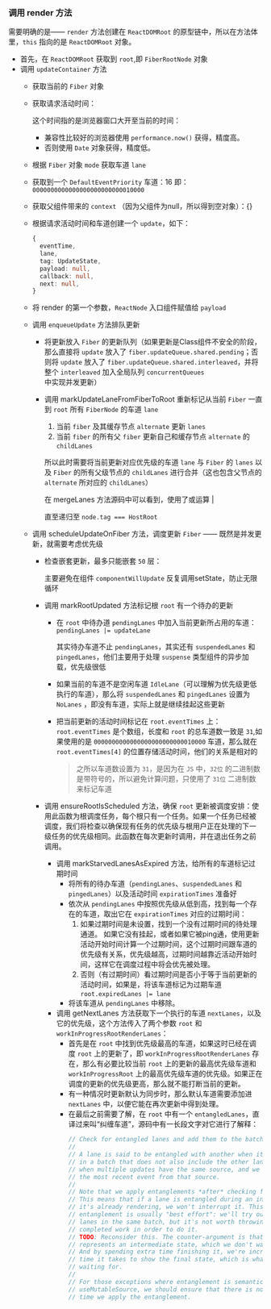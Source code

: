 ### 调用 render 方法
需要明确的是—— `render` 方法创建在 `ReactDOMRoot` 的原型链中，所以在方法体里，`this` 指向的是 `ReactDOMRoot` 对象。
- 首先，在 `ReactDOMRoot` 获取到 `root`,即 `FiberRootNode` 对象
- 调用 `updateContainer` 方法
  - 获取当前的 `Fiber` 对象
  - 获取请求活动时间：

    这个时间指的是浏览器窗口大开至当前的时间：
    - 兼容性比较好的浏览器使用 `performance.now()` 获得，精度高。
    - 否则使用 `Date` 对象获得，精度低。
  - 根据 `Fiber` 对象 `mode` 获取车道 `lane`
  - 获取到一个 `DefaultEventPriority` 车道：16 即：`0000000000000000000000000010000`
  - 获取父组件带来的 `context` （因为父组件为null，所以得到空对象）：{}
  - 根据请求活动时间和车道创建一个 `update`，如下：
    ``` TypeScript
    {
      eventTime,
      lane,
      tag: UpdateState,
      payload: null,
      callback: null,
      next: null,
    }
    ```
  - 将 render 的第一个参数，`ReactNode` 入口组件赋值给 `payload`
  - 调用 `enqueueUpdate` 方法排队更新
    - 将更新放入 `Fiber` 的更新队列（如果更新是Class组件不安全的阶段，那么直接将 `update` 放入了 `fiber.updateQueue.shared.pending`；否则将 `update` 放入了 `fiber.updateQueue.shared.interleaved`，并将整个 `interleaved` 加入全局队列 `concurrentQueues` 中实现并发更新）
    - 调用 markUpdateLaneFromFiberToRoot 重新标记从当前 `Fiber` 一直到 `root` 所有 `FiberNode` 的车道 `lane`
      1. 当前 `fiber` 及其缓存节点 `alternate` 更新 `lanes`
      2. 当前 `fiber` 的所有父 `fiber` 更新自己和缓存节点  `alternate` 的 `childLanes`

      所以此时需要将当前更新对应优先级的车道 `lane` 与 `Fiber` 的 `lanes` 以及 `Fiber` 的所有父级节点的 `childLanes` 进行合并（这也包含父节点的 `alternate` 所对应的 `childLanes`）
      
      在 mergeLanes 方法源码中可以看到，使用了或运算 |

      直至递归至 `node.tag === HostRoot`
  - 调用 scheduleUpdateOnFiber 方法，调度更新 `Fiber` —— 既然是并发更新，就需要考虑优先级
    - 检查嵌套更新，最多只能嵌套 `50` 层：
 
      主要避免在组件 `componentWillUpdate` 反复调用setState，防止无限循环
    - 调用 markRootUpdated 方法标记根 `root` 有一个待办的更新
      - 在 `root` 中待办道 `pendingLanes` 中加入当前更新所占用的车道：`pendingLanes |= updateLane`
        
        其实待办车道不止 `pendingLanes`，其实还有 `suspendedLanes` 和 `pingedLanes`，他们主要用于处理 `suspense` 类型组件的异步加载，优先级很低
      - 如果当前的车道不是空闲车道 `IdleLane`（可以理解为优先级更低执行的车道），那么将 `suspendedLanes` 和 `pingedLanes` 设置为 `NoLanes` ，即没有车道，实际上就是继续挂起这些更新
      - 把当前更新的活动时间标记在 `root.eventTimes` 上：`root.eventTimes` 是个数组，长度和 `root` 的总车道数一致是 `31`,如果使用的是 `0000000000000000000000000010000` 车道，那么就在 `root.eventTimes[4]` 的位置存储活动时间，他们的关系是相对的
        > 之所以车道数设置为 `31`，是因为在 `JS` 中，`32位` 的二进制数是带符号的，所以避免计算问题，只使用了 `31位` 二进制数来标记车道
    - 调用 ensureRootIsScheduled 方法，确保 `root` 更新被调度安排：使用此函数为根调度任务，每个根只有一个任务。如果一个任务已经被调度，我们将检查以确保现有任务的优先级与根用户正在处理的下一级任务的优先级相同。此函数在每次更新时调用，并在退出任务之前调用。
      - 调用 markStarvedLanesAsExpired 方法，给所有的车道标记过期时间
        - 将所有的待办车道（`pendingLanes`、`suspendedLanes` 和 `pingedLanes`）以及活动时间 `expirationTimes` 准备好
        - 依次从 `pendingLanes` 中按照优先级从低到高，找到每一个存在的车道，取出它在 `expirationTimes` 对应的过期时间：
          1. 如果过期时间是未设置，找到一个没有过期时间的待处理通道。 如果它没有挂起，或者如果它被ping通，使用更新活动开始时间计算一个过期时间，这个过期时间跟车道的优先级有关系，优先级越高，过期时间越靠近活动开始时间，这样它在调度过程中将会优先被处理。
          2. 否则（有过期时间）看过期时间是否小于等于当前更新的活动时间，如果是，将该车道标记为过期车道 `root.expiredLanes |= lane`
        - 将该车道从 `pendingLanes` 中移除。
      - 调用 getNextLanes 方法获取下一个执行的车道 `nextLanes`，以及它的优先级，这个方法传入了两个参数 `root` 和 `workInProgressRootRenderLanes`：
        - 首先是在 `root` 中找到优先级最高的车道，如果这时已经在调度 `root` 上的更新了，即 `workInProgressRootRenderLanes` 存在，那么有必要比较当前 `root` 上的更新的最高优先级车道和 `workInProgressRoot` 上的最高优先级车道的优先级。如果正在调度的更新的优先级更高，那么就不能打断当前的更新。
        - 有一种情况时更新默认为同步时，那么默认车道需要添加进 `nextLanes` 中，以便它能在再次更新中得到处理。
        - 在最后之前需要了解，在 `root` 中有一个 `entangledLanes`，直译过来叫“纠缠车道”，源码中有一长段文字对它进行了解释：
          ``` TypeScript
          // Check for entangled lanes and add them to the batch.
          //
          // A lane is said to be entangled with another when it's not allowed to render
          // in a batch that does not also include the other lane. Typically we do this
          // when multiple updates have the same source, and we only want to respond to
          // the most recent event from that source.
          //
          // Note that we apply entanglements *after* checking for partial work above.
          // This means that if a lane is entangled during an interleaved event while
          // it's already rendering, we won't interrupt it. This is intentional, since
          // entanglement is usually "best effort": we'll try our best to render the
          // lanes in the same batch, but it's not worth throwing out partially
          // completed work in order to do it.
          // TODO: Reconsider this. The counter-argument is that the partial work
          // represents an intermediate state, which we don't want to show to the user.
          // And by spending extra time finishing it, we're increasing the amount of
          // time it takes to show the final state, which is what they are actually
          // waiting for.
          //
          // For those exceptions where entanglement is semantically important, like
          // useMutableSource, we should ensure that there is no partial work at the
          // time we apply the entanglement.
          ```
    
